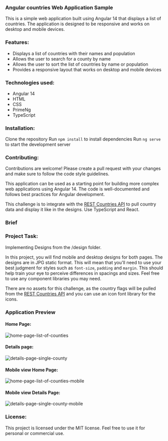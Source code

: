 ### Angular countries Web Application Sample

This is a simple web application built using Angular 14 that displays a list of countries. The application is designed to be responsive and works on desktop and mobile devices.

### Features:

- Displays a list of countries with their names and population
- Allows the user to search for a county by name
- Allows the user to sort the list of countries by name or population
- Provides a responsive layout that works on desktop and mobile devices

### Technologies used:
 - Angular 14
 - HTML
 - CSS
 - PrimeNg
 - TypeScript

### Installation:

Clone the repository
Run `npm install` to install dependencies
Run `ng serve` to start the development server

### Contributing:
Contributions are welcome! Please create a pull request with your changes and make sure to follow the code style guidelines.

This application can be used as a starting point for building more complex web applications using Angular 14. The code is well-documented and follows best practices for Angular development.

This challenge is to integrate with the [REST Countries API](https://restcountries.com/#api-endpoints-v2) to pull country data and display it like in the designs. Use TypeScript and React.

### Brief

### Project Task: 
Implementing Designs from the /design folder.

In this project, you will find mobile and desktop designs for both pages. The designs are in JPG static format. This will mean that you'll need to use your best judgment for styles such as `font-size`, `padding` and `margin`. This should help train your eye to perceive differences in spacings and sizes. Feel free to use any component libraries you may need.

There are no assets for this challenge, as the country flags will be pulled from the [REST Countries API](https://restcountries.com/#api-endpoints-v2) and you can use an icon font library for the icons.

### Application Preview

#### Home Page:
![home-page-list-of-counties](https://github.com/sumit-jaiswal/counties-angular-reactive/blob/master/design/desktop-home.jpg?raw=true) 

#### Details page:
![details-page-single-county](https://github.com/sumit-jaiswal/counties-angular-reactive/blob/master/design/desktop-detail.jpg) 

#### Mobile view Home Page:
![home-page-list-of-counties-mobile](https://github.com/sumit-jaiswal/counties-angular-reactive/blob/master/design/mobile-design-home.jpg) 

#### Mobile view Details Page:
![details-page-single-county-mobile](https://github.com/sumit-jaiswal/counties-angular-reactive/blob/master/design/mobile-detail.jpg) 

### License:
This project is licensed under the MIT license. Feel free to use it for personal or commercial use.
